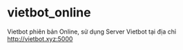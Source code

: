 # vietbot_online
Vietbot phiên bản Online, sử dụng Server Vietbot tại địa chỉ http://vietbot.xyz:5000
